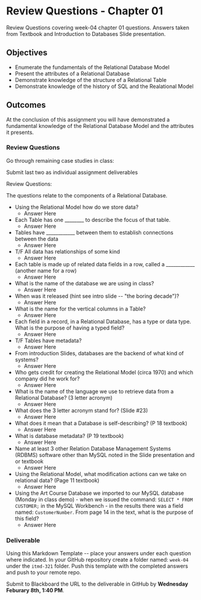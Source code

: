 # Review Questions - Chapter 01

Review Questions covering week-04 chapter 01 questions.  Answers taken from Textbook and Introduction to Databases Slide presentation.

## Objectives

* Enumerate the fundamentals of the Relational Database Model
* Present the attributes of a Relational Database
* Demonstrate knowledge of the structure of a Relational Table
* Demonstrate knowledge of the history of SQL and the Realational Model

## Outcomes

At the conclusion of this assignment you will have demonstrated a fundamental knowledge of the Relational Database Model and the attributes it presents.

### Review Questions

Go through remaining case studies in class:
 
Submit last two as individual assignment deliverables
 
Review Questions:

The questions relate to the components of a Relational Database.

* Using the Relational Model how do we store data?
  * Answer Here
* Each Table has one ________  to describe the focus of that table.
  * Answer Here
* Tables have ____________ between them to establish connections between the data
  * Answer Here 
* T/F All data has relationships of some kind
  * Answer Here 
* Each table is made up of related data fields in a row, called a ____________ (another name for a row)
  * Answer Here
* What is the name of the database we are using in class?
  * Answer Here
* When was it released (hint see intro slide -- "the boring decade")?
  * Answer Here
* What is the name for the vertical columns in a Table?  
  * Answer Here
* Each field in a record, in a Relational Database, has a type or data type. What is the purpose of having a typed field?
  * Answer Here
* T/F Tables have metadata?
  * Answer Here
* From introduction Slides, databases are the backend of what kind of systems?
  * Answer Here
* Who gets credit for creating the Relational Model (circa 1970) and which company did he work for?
  * Answer Here
* What is the name of the language we use to retrieve data from a Relational Database?  (3 letter acronym)
  * Answer Here
* What does the 3 letter acronym stand for? (Slide #23)
  * Answer Here
* What does it mean that a Database is self-describing? (P 18 textbook)
  * Answer Here
* What is database metadata? (P 19 textbook)
  * Answer Here
* Name at least 3 other Relation Database Management Systems (RDBMS) software other than MySQL noted in the Slide presentation and or textbook
  * Answer Here
* Using the Relational Model, what modification actions can we take on relational data?  (Page 11 textbook)
  * Answer Here
* Using the Art Course Database we imported to our MySQL database (Monday in class demo) - when we issued the command: `SELECT * FROM CUSTOMER;` in the MySQL Workbench - in the results there was a field named: `CustomerNumber`.  From page 14 in the text, what is the purpose of this field?
  * Answer Here

### Deliverable

Using this Markdown Template -- place your answers under each question where indicated.  In your GitHub repository create a folder named: `week-04` under the `itmd-321` folder. Push this template with the completed answers and push to your remote repo.

Submit to Blackboard the URL to the deliverable in GitHub by **Wednesday Feburary 8th, 1:40 PM**.
